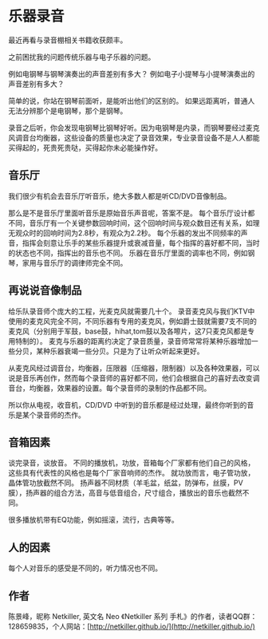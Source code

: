 # 乐器录音

最近再看与录音棚相关书籍收获颇丰。

之前困扰我的问题传统乐器与电子乐器的问题。

例如电钢琴与钢琴演奏出的声音差别有多大？ 例如电子小提琴与小提琴演奏出的声音差别有多大？

简单的说，你站在钢琴前面听，是能听出他们的区别的。 如果远距离听，普通人无法分辨那个是电钢琴，那个是钢琴。

录音之后听，你会发现电钢琴比钢琴好听。因为电钢琴是内录，而钢琴要经过麦克风调音台均衡器，这些设备的质量也决定了录音效果，专业录音设备不是人人都能买得起的，死贵死贵哒，买得起你未必能操作好。

## 音乐厅

我们很少有机会去音乐厅听音乐，绝大多数人都是听CD/DVD音像制品。

那么是不是音乐厅里面听音乐是原始音乐声音呢，答案不是。 每个音乐厅设计都不同，音乐厅有一个关键参数回响时间，这个回响时间与观众数目还有关系，如理无观众时的回响时间为2.8秒，有观众为2.2秒。 每个乐器的发出不同频率的声音，指挥会刻意让乐手的某些乐器提升或衰减音量，每个指挥的喜好都不同，当时的状态也不同，指挥出的音乐也不同。 乐器在音乐厅里面的调率也不同，例如钢琴，家用与音乐厅的调律师完全不同。

## 再说说音像制品

给乐队录音师个庞大的工程，光麦克风就需要几十个。 录音麦克风与我们KTV中使用的麦克风完全不同，不同乐器有专用的麦克风，例如爵士鼓就需要7支不同的麦克风（分别用于军鼓，base鼓，hihat,tom鼓以及各嚓片，这7只麦克风都是专用特制的）。 麦克与乐器的距离约决定了录音质量，录音师常常将某种乐器增加一些分贝，某种乐器衰竭一些分贝。只是为了让听众听起来更好。

从麦克风经过调音台，均衡器，压限器（压缩器，限制器）以及各种效果器，可以说是音乐再创作，然而每个录音师的喜好都不同，他们会根据自己的喜好去改变调音台，均衡器，效果器的设置。每个录音师的录制的作品都不同。

所以你从电视，收音机，CD/DVD 中听到的音乐都是经过处理，最终你听到的音乐是某个录音师的杰作。

## 音箱因素

谈完录音，谈放音。 不同的播放机，功放，音箱每个厂家都有他们自己的风格，这些具有代表性的风格也是每个厂家音响师的杰作。 就功放而言，电子管功放，晶体管功放截然不同。 扬声器不同材质（羊毛盆，纸盆，防弹布，丝膜，PV膜），扬声器的组合方法，高音与低音组合，尺寸组合，播放出的音乐也截然不同。

很多播放机带有EQ功能，例如摇滚，流行，古典等等。

## 人的因素

每个人对音乐的感受是不同的，听力情况也不同。

## 作者

陈景峰，昵称 Netkiller, 英文名 Neo 《Netkiller 系列 手札》的作者，读者QQ群：128659835，个人网站：[http://netkiller.github.io/](http://netkiller.github.io/)

